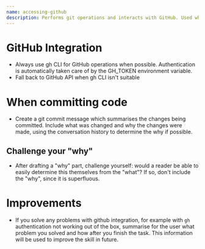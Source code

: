 ```yaml
---
name: accessing-github
description: Performs git operations and interacts with GitHub. Used when git-related operations are needed, including: git commands (commit, push, pull, branch, merge, etc.), GitHub API interactions, gh CLI operations, pull request operations, issue analysis and operations.
---
```

# GitHub Integration
- Always use gh CLI for GitHub operations when possible. Authentication is automatically taken care of by the GH_TOKEN environment variable.
- Fall back to GitHub API when gh CLI isn't suitable

# When committing code
- Create a git commit message which summarises the changes being committed. Include what was changed and why the changes were made, using the conversation history to determine the why if possible.

## Challenge your "why"
- After drafting a "why" part, challenge yourself: would a reader be able to easily determine this themselves from the "what"? If so, don't include the "why", since it is superfluous.

# Improvements
- If you solve any problems with github integration, for example with `gh` authentication not working out of the box, summarise for the user what problem you solved and how after you finish the task. This information will be used to improve the skill in future.
